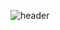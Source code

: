 ![header](https://capsule-render.vercel.app/api?type=waving&color=timeGradient&height=120&section=header&text=Dream%20Builder!🕹️✨&fontSize=70&animation=fadeIn)



<!--
**kajalgera02/kajalgera02** is a ✨ _special_ ✨ repository because its `README.md` (this file) appears on your GitHub profile.

Here are some ideas to get you started:

- 🔭 I’m currently working on ...
- 🌱 I’m currently learning ...
- 👯 I’m looking to collaborate on ...
- 🤔 I’m looking for help with ...
- 💬 Ask me about ...
- 📫 How to reach me: ...
- 😄 Pronouns: ...
- ⚡ Fun fact: ...
-->
